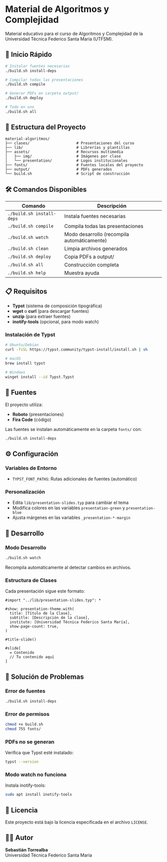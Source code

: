# Material de Algoritmos y Complejidad

Material educativo para el curso de Algoritmos y Complejidad de la Universidad Técnica Federico Santa María (UTFSM).

## 🚀 Inicio Rápido

```bash
# Instalar fuentes necesarias
./build.sh install-deps

# Compilar todas las presentaciones
./build.sh compile

# Generar PDFs en carpeta output/
./build.sh deploy

# Todo en uno
./build.sh all
```

## 📁 Estructura del Proyecto

```
material-algoritmos/
├── clases/                     # Presentaciones del curso
├── lib/                        # Librerías y plantillas
├── assets/                     # Recursos multimedia
│   ├── img/                    # Imágenes por clase
│   └── presentation/           # Logos institucionales
├── fonts/                      # Fuentes locales del proyecto
├── output/                     # PDFs generados
└── build.sh                    # Script de construcción
```

## 🛠️ Comandos Disponibles

| Comando | Descripción |
|---------|-------------|
| `./build.sh install-deps` | Instala fuentes necesarias |
| `./build.sh compile` | Compila todas las presentaciones |
| `./build.sh watch` | Modo desarrollo (recompila automáticamente) |
| `./build.sh clean` | Limpia archivos generados |
| `./build.sh deploy` | Copia PDFs a output/ |
| `./build.sh all` | Construcción completa |
| `./build.sh help` | Muestra ayuda |

## 📋 Requisitos

- **Typst** (sistema de composición tipográfica)
- **wget** o **curl** (para descargar fuentes)
- **unzip** (para extraer fuentes)
- **inotify-tools** (opcional, para modo watch)

### Instalación de Typst

```bash
# Ubuntu/Debian
curl -fsSL https://typst.community/typst-install/install.sh | sh

# macOS
brew install typst

# Windows
winget install --id Typst.Typst
```

## 🎨 Fuentes

El proyecto utiliza:
- **Roboto** (presentaciones)
- **Fira Code** (código)

Las fuentes se instalan automáticamente en la carpeta `fonts/` con:
```bash
./build.sh install-deps
```

## ⚙️ Configuración

### Variables de Entorno
- `TYPST_FONT_PATHS`: Rutas adicionales de fuentes (automático)

### Personalización
- Edita `lib/presentation-slides.typ` para cambiar el tema
- Modifica colores en las variables `presentation-green` y `presentation-blue`
- Ajusta márgenes en las variables `_presentation-*-margin`

## 🔧 Desarrollo

### Modo Desarrollo
```bash
./build.sh watch
```
Recompila automáticamente al detectar cambios en archivos.

### Estructura de Clases
Cada presentación sigue este formato:
```typst
#import "../lib/presentation-slides.typ": *

#show: presentation-theme.with(
  title: [Título de la Clase],
  subtitle: [Descripción de la clase],
  institute: [Universidad Técnica Federico Santa María],
  show-page-count: true,
)

#title-slide()

#slide[
  = Contenido
  // Tu contenido aquí
]
```

## 🐛 Solución de Problemas

### Error de fuentes
```bash
./build.sh install-deps
```

### Error de permisos
```bash
chmod +x build.sh
chmod 755 fonts/
```

### PDFs no se generan
Verifica que Typst esté instalado:
```bash
typst --version
```

### Modo watch no funciona
Instala inotify-tools:
```bash
sudo apt install inotify-tools
```

## 📄 Licencia

Este proyecto está bajo la licencia especificada en el archivo `LICENSE`.

## 👨‍🏫 Autor

**Sebastián Torrealba**  
Universidad Técnica Federico Santa María
